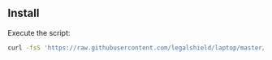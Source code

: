 Install
-------

Execute the script:

```sh
curl -fsS 'https://raw.githubusercontent.com/legalshield/laptop/master/mac' | sh
```
